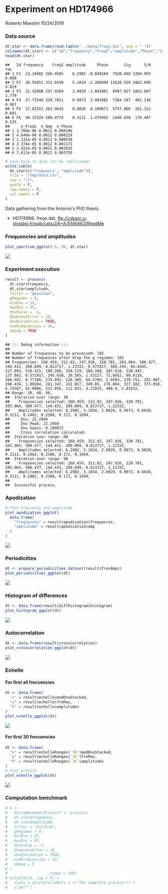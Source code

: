 Experiment on HD174966
================
Roberto Maestre
10/24/2018

### Data source

``` r
dt.star <- data.frame(read.table("../data/freqs.dat", sep = " "))
colnames(dt.star) <- c("Id","frequency","Freq2","amplitude","Phase","Sig", "S/N","rms", "e_Freq1","e_Amp","e_Phase")
head(dt.star)
```

    ##   Id frequency    Freq2 amplitude     Phase       Sig      S/N   rms
    ## 1 F1  23.19482 268.4585    6.2902 -0.849284  7928.848 3384.993 6.000
    ## 2 F2  26.95851 312.0198    5.1034 -2.388499 11620.559 2462.099 4.029
    ## 3 F3  21.42080 247.9260    2.0929 -1.891001  9997.027 1083.607 1.779
    ## 4 F4  27.71549 320.7811    0.9973  3.001985  7364.347  482.136 0.987
    ## 5 F5  17.62251 203.9642    0.6038  0.109671  5757.060  261.153 0.691
    ## 6 F6  50.15324 580.4774    0.3111  1.475902  2440.658  170.487 0.535
    ##     e_Freq1  e_Amp  e_Phase
    ## 1 3.760e-06 0.0012 0.000186
    ## 2 4.640e-06 0.0012 0.000229
    ## 3 1.131e-05 0.0012 0.000558
    ## 4 2.374e-05 0.0012 0.001171
    ## 5 3.922e-05 0.0012 0.001935
    ## 6 7.611e-05 0.0012 0.003755

``` r
# Save Data to disk (to be replicated)
write.table(
  dt.star[c("frequency", "amplitude")],
  file = "/tmp/data.csv",
  sep = "\t",
  quote = F,
  row.names = F,
  col.names = F
)
```

Data gathering from the Antonio's PhD thesis.

-   HD174966: freqs.dat, <ftp://cdsarc.u-strasbg.fr/pub/cats/J/A+A/559/A63/ReadMe>

### Frequencies and amplitudes

``` r
plot_spectrum_ggplot(-5, 80, dt.star)
```

![](Experiment_-_HD174966_files/figure-markdown_github/spectrum-1.png)

### Experiment execution

``` r
result <- process(
  dt.star$frequency,
  dt.star$amplitude,
  filter = "gaussian",
  gRegimen = 0,
  minDnu = 15,
  maxDnu = 95,
  dnuValue = -1,
  dnuGuessError = 10,
  dnuEstimation = TRUE,
  numFrequencies = 30,
  debug = TRUE
)
```

    ## ::: Debug information :::
    ## 
    ## Number of frequences to be processed: 185
    ## Number of frequences after drop the g regimen: 185
    ## Frequencies: 268.459, 312.02, 247.926, 320.781, 203.964, 580.477, 144.431, 209.899, 0.813717, 1.22332, 0.572917, 589.244, 64.0445, 227.093, 516.415, 180.288, 358.219, 184.168, 187.618, 220.447, 137.883, 0.572917, 245.638, 20.585, 1.53127, 72.9452, 80.0116, 268.492, 8.77188, 274.093, 126.305, 64.5769, 2.4563, 238.751, 201.487, 290.434, 1.89104, 281.347, 241.017, 349.85, 276.804, 337.102, 373.958, 6.74187, 42.0906, 312.056, 111.015, 4.21025, 488.9, 2.83232, 
    ## Range: 30, 60, 90, 
    ##  Iteration over range: 30
    ##    Frequencies selected: 268.459, 312.02, 247.926, 320.781, 203.964, 580.477, 144.431, 209.899, 0.813717, 1.22332, 
    ##    Amplitudes selected: 6.2902, 5.1034, 2.0929, 0.9973, 0.6038, 0.3111, 0.2462, 0.2308, 0.172, 0.1694, 
    ##     Dnu: 22.2949
    ##     Dnu Peak: 22.2949
    ##     Dnu Guess: 0.190972
    ##     Cross correlation calculated:
    ##  Iteration over range: 60
    ##    Frequencies selected: 268.459, 312.02, 247.926, 320.781, 203.964, 580.477, 144.431, 209.899, 0.813717, 1.22332, 
    ##    Amplitudes selected: 6.2902, 5.1034, 2.0929, 0.9973, 0.6038, 0.3111, 0.2462, 0.2308, 0.172, 0.1694, 
    ##  Iteration over range: 90
    ##    Frequencies selected: 268.459, 312.02, 247.926, 320.781, 203.964, 580.477, 144.431, 209.899, 0.813717, 1.22332, 
    ##    Amplitudes selected: 6.2902, 5.1034, 2.0929, 0.9973, 0.6038, 0.3111, 0.2462, 0.2308, 0.172, 0.1694, 
    ## 
    ##  Successful process.

### Apodization

``` r
# Plot frecuency and amplitude
plot_apodization_ggplot(
  data.frame(
    "frequences" = result$apodization$frequences,
    "amplitude" = result$apodization$amp
  )
)
```

![](Experiment_-_HD174966_files/figure-markdown_github/freqs-1.png)

### Periodicities

``` r
dt <- prepare_periodicities_dataset(result$fresAmps)
plot_periodicities_ggplot(dt)
```

![](Experiment_-_HD174966_files/figure-markdown_github/periods-1.png)

### Histogram of differences

``` r
dt <- data.frame(result$diffHistogram$histogram)
plot_histogram_ggplot(dt)
```

![](Experiment_-_HD174966_files/figure-markdown_github/differences-1.png)

### Autocorrelation

``` r
dt <- data.frame(result$crossCorrelation)
plot_crosscorrelation_ggplot(dt)
```

![](Experiment_-_HD174966_files/figure-markdown_github/autocor-1.png)

### Echelle

#### For first all frecuencies

``` r
dt <- data.frame(
  "x" = result$echelle$modDnuStacked,
  "y" = result$echelle$freMas,
  "h" = result$echelle$amplitudes
)
plot_echelle_ggplot(dt) 
```

![](Experiment_-_HD174966_files/figure-markdown_github/echelle30-1.png)

#### For first 30 frecuencies

``` r
dt <- data.frame(
  "x" = result$echelleRanges$`30`$modDnuStacked,
  "y" = result$echelleRanges$`30`$freMas,
  "h" = result$echelleRanges$`30`$amplitudes
)
# Plot echelle
plot_echelle_ggplot(dt) 
```

![](Experiment_-_HD174966_files/figure-markdown_github/echelleAll-1.png)

### Computation benchmark

``` r
# m <-
#   microbenchmark(result <- process(
#   dt.star$frequency,
#   dt.star$amplitude,
#   filter = "uniform",
#   gRegimen = 0,
#   minDnu = 15,
#   maxDnu = 95,
#   dnuValue = -1,
#   dnuGuessError = 10,
#   dnuEstimation = TRUE,
#   numFrequencies = 30,
#   debug = F
# )
#                  ,times = 100)
# autoplot(m, log = F) +
#   scale_x_discrete(labels = c("The complete process")) +
#   xlab("")
```
